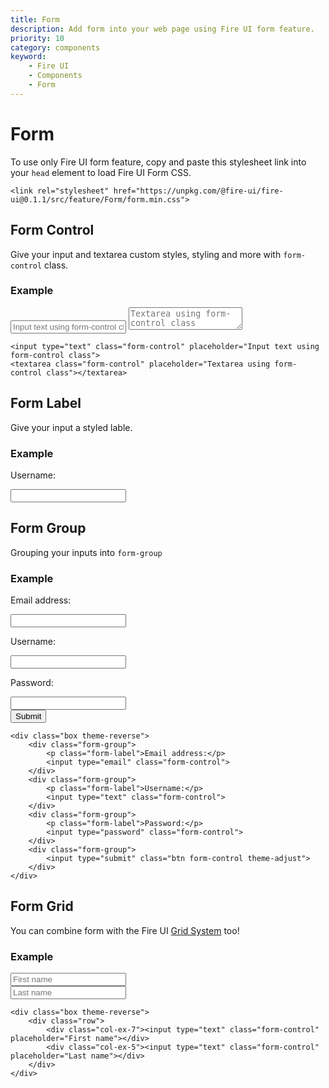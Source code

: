 ```yaml
---
title: Form
description: Add form into your web page using Fire UI form feature.
priority: 10
category: components
keyword: 
    - Fire UI
    - Components
    - Form
---
```


# Form
To use only Fire UI form feature, copy and paste this stylesheet link into your `head` element to load Fire UI Form CSS.
```
<link rel="stylesheet" href="https://unpkg.com/@fire-ui/fire-ui@0.1.1/src/feature/Form/form.min.css">
```

<div class="division">

## Form Control
Give your input and textarea custom styles, styling and more with `form-control` class.
### Example
<input type="text" class="form-control" placeholder="Input text using form-control class">
<textarea class="form-control" placeholder="Textarea using form-control class"></textarea>

```
<input type="text" class="form-control" placeholder="Input text using form-control class">
<textarea class="form-control" placeholder="Textarea using form-control class"></textarea>
```
</div>
<div class="division">

## Form Label
Give your input a styled lable.
### Example
<div class="box">
    <p class="form-label">Username:</p>
    <input type="text" class="form-control">
</div>

</div>
<div class="division">

## Form Group
Grouping your inputs into `form-group`
### Example
<div class="box theme-reverse">
    <div class="form-group">
        <p class="form-label">Email address:</p>
        <input type="email" class="form-control">
    </div>
    <div class="form-group">
        <p class="form-label">Username:</p>
        <input type="text" class="form-control">
    </div>
    <div class="form-group">
        <p class="form-label">Password:</p>
        <input type="password" class="form-control">
    </div>
    <div class="form-group">
        <input type="submit" class="btn form-control theme-adjust">
    </div>
</div>

```
<div class="box theme-reverse">
    <div class="form-group">
        <p class="form-label">Email address:</p>
        <input type="email" class="form-control">
    </div>
    <div class="form-group">
        <p class="form-label">Username:</p>
        <input type="text" class="form-control">
    </div>
    <div class="form-group">
        <p class="form-label">Password:</p>
        <input type="password" class="form-control">
    </div>
    <div class="form-group">
        <input type="submit" class="btn form-control theme-adjust">
    </div>
</div>
```

</div>
<div class="division">

## Form Grid
You can combine form with the Fire UI [Grid System](./grid) too!
### Example
<div class="box theme-reverse">
    <div class="row">
        <div class="col-ex-7"><input type="text" class="form-control" placeholder="First name"></div>
        <div class="col-ex-5"><input type="text" class="form-control" placeholder="Last name"></div>
    </div>
</div>

```
<div class="box theme-reverse">
    <div class="row">
        <div class="col-ex-7"><input type="text" class="form-control" placeholder="First name"></div>
        <div class="col-ex-5"><input type="text" class="form-control" placeholder="Last name"></div>
    </div>
</div>
```

</div>